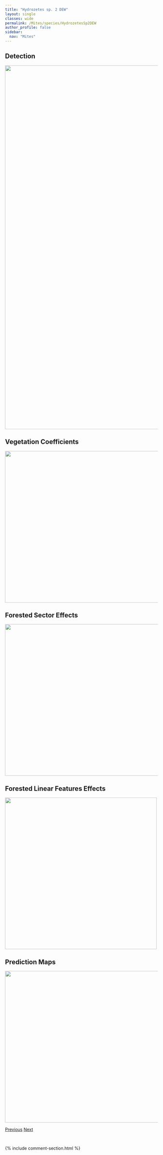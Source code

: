 ```yaml
---
title: "Hydrozetes sp. 2 DEW"
layout: single
classes: wide
permalink: /Mites/species/HydrozetesSp2DEW
author_profile: false
sidebar:
  nav: "Mites"
---
```


<h2>Detection</h2>

<a href="https://drive.google.com/uc?export=view&id=1ldvuL14RhTys9o5xJ1423S3XoUsmw4bN">
<img src="https://drive.google.com/uc?export=view&id=1ldvuL14RhTys9o5xJ1423S3XoUsmw4bN" height = "1200" width = "800">
</a>


<h2>Vegetation Coefficients</h2>

<a href="https://drive.google.com/uc?export=view&id=1xCpQPjxEJ_xJJ4UKzX6TlyKfrLfKS4we">
<img src="https://drive.google.com/uc?export=view&id=1xCpQPjxEJ_xJJ4UKzX6TlyKfrLfKS4we" height = "500" width = "1000">
</a>


<h2>Forested Sector Effects</h2>

<a href="https://drive.google.com/uc?export=view&id=1hF-mYXl4nNkd_p64zU72gZRJCPSj0b3F">
<img src="https://drive.google.com/uc?export=view&id=1hF-mYXl4nNkd_p64zU72gZRJCPSj0b3F" height = "500" width = "1000">
</a>


<h2>Forested Linear Features Effects</h2>

<a href="https://drive.google.com/uc?export=view&id=1sJ9S-EP5jBTWT0vWu9pJaUtii6SW8Vtv">
<img src="https://drive.google.com/uc?export=view&id=1sJ9S-EP5jBTWT0vWu9pJaUtii6SW8Vtv" height = "500" width = "500">
</a>


<h2>Prediction Maps</h2>

<a href="https://drive.google.com/uc?export=view&id=1p44smKZxuRRmWDcI6n9Z5--fgtwEbsjX">
<img src="https://drive.google.com/uc?export=view&id=1p44smKZxuRRmWDcI6n9Z5--fgtwEbsjX" height = "500" width = "1000">
</a>


<a href="/DevelopmentWebsite/Mites/species/HydrozetesSp1DEW" class="pagination--pager" title="Hydrozetes sp. 1 DEW">Previous</a> <a href="/DevelopmentWebsite/Mites/species/HydrozetesSp3DEW" class="pagination--pager" title="Hydrozetes sp. 3 DEW">Next</a>

<p>&nbsp;</p>

{% include comment-section.html %}
